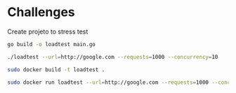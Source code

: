 # Challenges

Create projeto to stress test

```bash
go build -o loadtest main.go
```

```bash
./loadtest --url=http://google.com --requests=1000 --concurrency=10
```

```bash
sudo docker build -t loadtest .
```

```bash
sudo docker run loadtest --url=http://google.com --requests=1000 --concurrency=10
```
